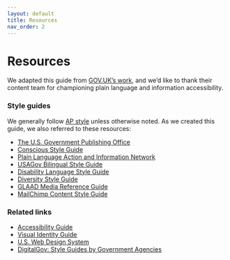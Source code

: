 ```yaml
---
layout: default
title: Resources
nav_order: 2
---
```


# Resources
We adapted this guide from [GOV.UK’s work](https://www.gov.uk/guidance/content-design), and we’d like to thank their content team for championing plain language and information accessibility.

### Style guides
We generally follow [AP style](https://www.apstylebook.com/) unless otherwise noted.
As we created this guide, we also referred to these resources:
- [The U.S. Government Publishing Office](https://www.gpo.gov/)
- [Conscious Style Guide](https://consciousstyleguide.com/)
- [Plain Language Action and Information Network](https://www.plainlanguage.gov/)
- [USAGov Bilingual Style Guide](https://www.usa.gov/style-guide/table-of-contents)
- [Disability Language Style Guide](https://ncdj.org/style-guide/)
- [Diversity Style Guide](https://www.diversitystyleguide.com/)
- [GLAAD Media Reference Guide](https://www.glaad.org/reference)
- [MailChimp Content Style Guide](https://styleguide.mailchimp.com/)

### Related links
- [Accessibility Guide](http://accessibility.defions.solutions/)
- [Visual Identity Guide]()
- [U.S. Web Design System](https://designsystem.digital.gov)
- [DigitalGov: Style Guides by Government Agencies](https://digital.gov/resources/style-guides-by-government-agencies/)
